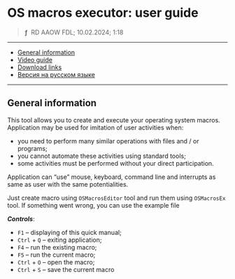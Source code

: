 # OS macros executor: user guide
> **ƒ** &nbsp;RD AAOW FDL; 10.02.2024; 1:18

---

- [General information](#general-information)
- [Video guide](https://youtu.be/UPfBmVmQvZA)
- [Download links](https://adslbarxatov.github.io/DPArray#os-macros-executor)
- [Версия на русском языке](https://adslbarxatov.github.io/OSMacrosExecutor/ru)

---

## General information

This tool allows you to create and execute your operating system macros.
Application may be used for imitation of user activities when:
- you need to perform many similar operations with files and / or programs;
- you cannot automate these activities using standard tools;
- some activities must be performed without your direct participation.

Application can “use” mouse, keyboard, command line and interrupts as same as
user with the same potentialities.

Just create macro using `OSMacrosEditor` tool and run them using `OSMacrosEx` tool.
If something went wrong, you can use the example file



***Controls***:

- `F1` – displaying of this quick manual;
- `Ctrl` + `Q` – exiting application;
- `F4` – run the existing macro;
- `F5` – run the current macro;
- `Ctrl` + `O` – open the macro;
- `Ctrl` + `S` – save the current macro
